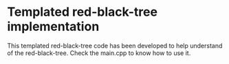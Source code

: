 # Templated red-black-tree implementation

This templated red-black-tree code has been developed to help understand of the red-black-tree.
Check the main.cpp to know how to use it.